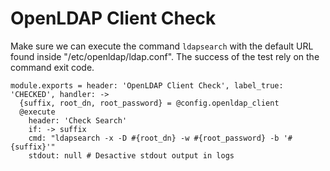 
# OpenLDAP Client Check

Make sure we can execute the command `ldapsearch` with the default URL found
inside "/etc/openldap/ldap.conf". The success of the test rely on the command
exit code.

    module.exports = header: 'OpenLDAP Client Check', label_true: 'CHECKED', handler: ->
      {suffix, root_dn, root_password} = @config.openldap_client
      @execute
        header: 'Check Search'
        if: -> suffix
        cmd: "ldapsearch -x -D #{root_dn} -w #{root_password} -b '#{suffix}'"
        stdout: null # Desactive stdout output in logs
